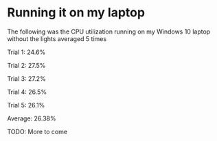 # Running it on my laptop

The following was the CPU utilization running on my Windows 10 laptop without the lights averaged 5 times

Trial 1: 24.6%

Trial 2: 27.5%

Trial 3: 27.2%

Trial 4: 26.5%

Trial 5: 26.1%

Average: 26.38%

TODO: More to come